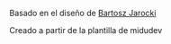 Basado en el diseño de <a href="https://github.com/BartoszJarocki/cv">Bartosz Jarocki</a>

Creado a partir de la plantilla de midudev



